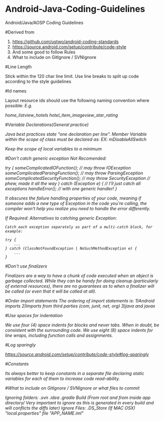 # Android-Java-Coding-Guidelines
Android/Java/AOSP Coding Guidelines

#Derived from

1) https://github.com/ustwo/android-coding-standards
2) https://source.android.com/setup/contribute/code-style
3) And some good to follow Rules 
4) What to include on GitIgnore / SVNIgnore


#Line Length

Stick within the 120 char line limit. Use line breaks to split up code according to the style guidelines

#Id names

Layout resource ids should use the following naming convention where possible:
<layout name>_<object type>_<object name>
E.g.

home_listview_hotels
hotel_item_imageview_star_rating

#Variable Declarations(General practice)

Java best practices state "one declaration per line".
Member Variable within the scope of class must be declared as:
<m><objectname><objecttype>
EX: mDisableAllSwitch

Keep the scope of local variables to a minimum


#Don't catch generic exception
Not Recomended:

try {
      someComplicatedIOFunction();        // may throw IOException
      someComplicatedParsingFunction();   // may throw ParsingException
      someComplicatedSecurityFunction();  // may throw SecurityException
      // phew, made it all the way
  } catch (Exception e) {                 // I'll just catch all exceptions
      handleError();                      // with one generic handler!
  }

It obscures the failure handling properties of your code, meaning if someone adds a new type of Exception in the code you're calling, the compiler won't help you realize you need to handle the error differently.

If Required:
Alternatives to catching generic Exception:

    Catch each exception separately as part of a multi-catch block, for example:

    try {
        ...
    } catch (ClassNotFoundException | NoSuchMethodException e) {
        ...
    }
    
#Don't use finalizers

Finalizers are a way to have a chunk of code executed when an object is garbage collected. While they can be handy for doing cleanup (particularly of external resources), there are no guarantees as to when a finalizer will be called (or even that it will be called at all). 

#Order import statements
The ordering of import statements is:
1)Android imports
2)Imports from third parties (com, junit, net, org)
3)java and javax

#Use spaces for indentation

We use four (4) space indents for blocks and never tabs. When in doubt, be consistent with the surrounding code.
We use eight (8) space indents for line wraps, including function calls and assignments. 

#Log sparingly

https://source.android.com/setup/contribute/code-style#log-sparingly

#Constants

Its always better to keep constants in a separate file declaring static variables for each of them to increase code read-ability.

#What to include on GitIgnore / SVNIgnore or what files to commit 

Ignoring folders:
    .svn
    .idea
    .gradle
    Build (From root and from inside app directory/ Very important to ignore as this is generated in every build and will conflicts the diffs later)
Ignore Files:
    .DS_Store (If MAC OSX)
    "local.properties" file
    "APP_NAME.iml"
    


